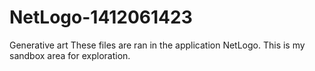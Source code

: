 NetLogo-1412061423
==================

Generative art
These files are ran in the application NetLogo.  This is my sandbox area for exploration.
